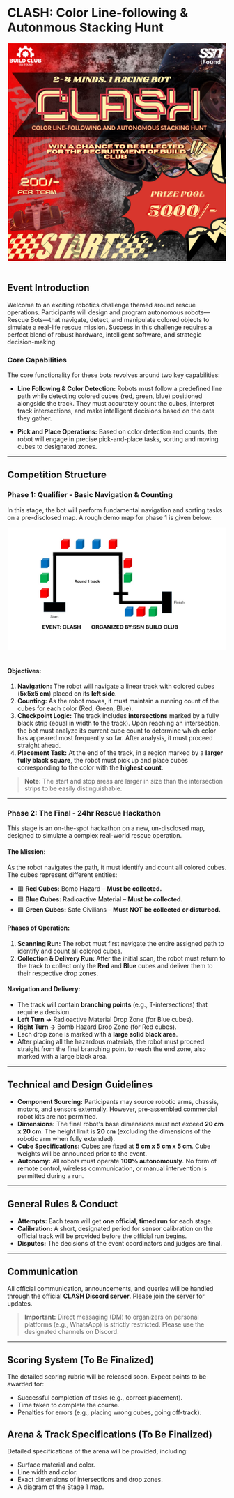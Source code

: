 # CLASH: Color Line-following & Autonmous Stacking Hunt

<div align="center"><img src="./media/CLASH-logo.png" width="500"></div><br>


## Event Introduction

Welcome to an exciting robotics challenge themed around rescue operations. Participants will design and program autonomous robots—Rescue Bots—that navigate, detect, and manipulate colored objects to simulate a real-life rescue mission. Success in this challenge requires a perfect blend of robust hardware, intelligent software, and strategic decision-making.

### Core Capabilities

The core functionality for these bots revolves around two key capabilities:

* **Line Following & Color Detection:**
    Robots must follow a predefined line path while detecting colored cubes (red, green, blue) positioned alongside the track. They must accurately count the cubes, interpret track intersections, and make intelligent decisions based on the data they gather.

* **Pick and Place Operations:**
    Based on color detection and counts, the robot will engage in precise pick-and-place tasks, sorting and moving cubes to designated zones.

---

## Competition Structure

### Phase 1: Qualifier - Basic Navigation & Counting

In this stage, the bot will perform fundamental navigation and sorting tasks on a pre-disclosed map. A rough demo map for phase 1 is given below:

<div align="center"><img src="./resources/rough-track-phase-1.jpeg" width="500"></div><br>

#### Objectives:

1.  **Navigation:** The robot will navigate a linear track with colored cubes (**5x5x5 cm**) placed on its **left side**.
2.  **Counting:** As the robot moves, it must maintain a running count of the cubes for each color (Red, Green, Blue).
3.  **Checkpoint Logic:** The track includes **intersections** marked by a fully black strip (equal in width to the track). Upon reaching an intersection, the bot must analyze its current cube count to determine which color has appeared most frequently so far. After analysis, it must proceed straight ahead.
4.  **Placement Task:** At the end of the track, in a region marked by a **larger fully black square**, the robot must pick up and place cubes corresponding to the color with the **highest count**.

> **Note:** The start and stop areas are larger in size than the intersection strips to be easily distinguishable.

---

### Phase 2: The Final - 24hr Rescue Hackathon

This stage is an on-the-spot hackathon on a new, un-disclosed map, designed to simulate a complex real-world rescue operation.

#### The Mission:

As the robot navigates the path, it must identify and count all colored cubes. The cubes represent different entities:
* 🟥 **Red Cubes:** Bomb Hazard – **Must be collected.**
* 🟦 **Blue Cubes:** Radioactive Material – **Must be collected.**
* 🟩 **Green Cubes:** Safe Civilians – **Must NOT be collected or disturbed.**

#### Phases of Operation:

1.  **Scanning Run:** The robot must first navigate the entire assigned path to identify and count all colored cubes.
2.  **Collection & Delivery Run:** After the initial scan, the robot must return to the track to collect only the **Red** and **Blue** cubes and deliver them to their respective drop zones.

#### Navigation and Delivery:

* The track will contain **branching points** (e.g., T-intersections) that require a decision.
* **Left Turn →** Radioactive Material Drop Zone (for Blue cubes).
* **Right Turn →** Bomb Hazard Drop Zone (for Red cubes).
* Each drop zone is marked with a **large solid black area**.
* After placing all the hazardous materials, the robot must proceed straight from the final branching point to reach the end zone, also marked with a large black area.

---

## Technical and Design Guidelines

* **Component Sourcing:** Participants may source robotic arms, chassis, motors, and sensors externally. However, pre-assembled commercial robot kits are not permitted.
* **Dimensions:** The final robot's base dimensions must not exceed **20 cm x 20 cm**. The height limit is **20 cm** (excluding the dimensions of the robotic arm when fully extended).
* **Cube Specifications:** Cubes are fixed at **5 cm x 5 cm x 5 cm**. Cube weights will be announced prior to the event.
* **Autonomy:** All robots must operate **100% autonomously**. No form of remote control, wireless communication, or manual intervention is permitted during a run.

---

## General Rules & Conduct

* **Attempts:** Each team will get **one official, timed run** for each stage.
* **Calibration:** A short, designated period for sensor calibration on the official track will be provided before the official run begins.
* **Disputes:** The decisions of the event coordinators and judges are final.

---

## Communication

All official communication, announcements, and queries will be handled through the official **CLASH Discord server**. Please join the server for updates.

> **Important:** Direct messaging (DM) to organizers on personal platforms (e.g., WhatsApp) is strictly restricted. Please use the designated channels on Discord.

---

## Scoring System (To Be Finalized)

The detailed scoring rubric will be released soon. Expect points to be awarded for:
* Successful completion of tasks (e.g., correct placement).
* Time taken to complete the course.
* Penalties for errors (e.g., placing wrong cubes, going off-track).

## Arena & Track Specifications (To Be Finalized)

Detailed specifications of the arena will be provided, including:
* Surface material and color.
* Line width and color.
* Exact dimensions of intersections and drop zones.
* A diagram of the Stage 1 map.

